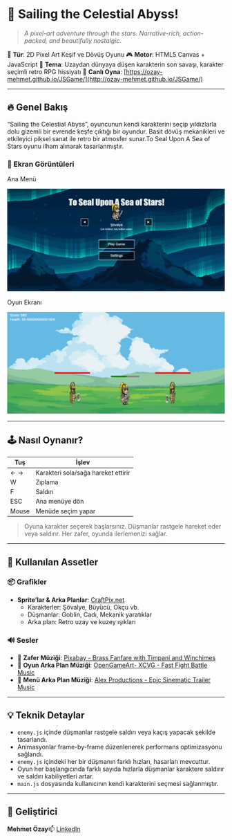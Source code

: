 # 🌌 **Sailing the Celestial Abyss**!

> *A pixel-art adventure through the stars. Narrative-rich, action-packed, and beautifully nostalgic.*

🧭 **Tür**: 2D Pixel Art Keşif ve Dövüş Oyunu
🎮 **Motor**: HTML5 Canvas + JavaScript
🎨 **Tema**: Uzaydan dünyaya düşen karakterin son savaşı, karakter seçimli retro RPG hissiyatı
🔗 **Canlı Oyna**: [https://ozay-mehmet.github.io/JSGame/](http://ozay-mehmet.github.io/JSGame/)

---

## 🔥 Genel Bakış

“Sailing the Celestial Abyss”, oyuncunun kendi karakterini seçip yıldızlarla dolu gizemli bir evrende keşfe çıktığı bir oyundur. Basit dövüş mekanikleri ve etkileyici piksel sanat ile retro bir atmosfer sunar.To Seal Upon A Sea of Stars oyunu ilham alınarak tasarlanmıştır.

### 📸 Ekran Görüntüleri

Ana Menü 

![Ana Menü](https://github.com/ozay-mehmet/ozay-mehmet.github.io/blob/main/JSGame/assets/screenshots/menu-screen.png)

Oyun Ekranı

![Oyun Ekranı](https://github.com/ozay-mehmet/ozay-mehmet.github.io/blob/main/JSGame/assets/screenshots/game-screen.png)

---

## 🕹️ Nasıl Oynanır?

| Tuş  | İşlev                              |
| ----- | ------------------------------------ |
| ← → | Karakteri sola/sağa hareket ettirir |
| W     | Zıplama                             |
| F     | Saldırı                            |
| ESC   | Ana menüye dön                     |
| Mouse | Menüde seçim yapar                 |

> Oyuna karakter seçerek başlarsınız. Düşmanlar rastgele hareket eder veya saldırır. Her zafer, oyunda ilerlemenizi sağlar.

---

## 🎨 Kullanılan Assetler

### 📦 Grafikler

- **Sprite’lar & Arka Planlar**: [CraftPix.net](https://craftpix.net/)
  - Karakterler: Şövalye, Büyücü, Okçu vb.
  - Düşmanlar: Goblin, Cadı, Mekanik yaratıklar
  - Arka plan: Retro uzay ve kuzey ışıkları

### 🔊 Sesler

- 🎺 **Zafer Müziği**: [Pixabay - Brass Fanfare with Timpani and Winchimes](https://pixabay.com/sound-effects/brass-fanfare-with-timpani-and-winchimes-reverberated-146260/)
- 🎺 **Oyun Arka Plan Müziği**: [OpenGameArt- XCVG - Fast Fight Battle Music](https://opengameart.org/content/fast-fight-battle-music-looped)
- 🎺 **Menü Arka Plan Müziği**: [Alex Productions - Epic Sinematic Trailer Music](https://www.chosic.com/download-audio/31970/)

---

## 💡 Teknik Detaylar

- `enemy.js` içinde düşmanlar rastgele saldırı veya kaçış yapacak şekilde tasarlandı.
- Animasyonlar frame-by-frame düzenlenerek performans optimizasyonu sağlandı.
- `enemy.js` içindeki her bir düşmanın farklı hızları, hasarları mevcuttur.
- Oyun her başlangıcında farklı sayıda hızlarla düşmanlar karaktere saldırır ve saldırı kabiliyetleri artar.
- `main.js` dosyasında kullanıcının kendi karakterini seçmesi sağlanmıştır.

---

## 👤 Geliştirici

**Mehmet Özay**📫 [LinkedIn](https://www.linkedin.com/in/mehmet-ozay)
